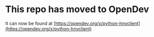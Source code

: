 # This repo has moved to OpenDev

It can now be found at [https://opendev.org/x/python-hnvclient](https://opendev.org/x/python-hnvclient)
